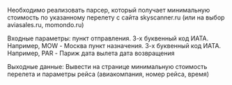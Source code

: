 Необходимо реализовать парсер, который получает минимальную стоимость по указанному перелету с сайта skyscanner.ru (или на выбор aviasales.ru, momondo.ru)


Входные параметры:
пункт отправления. 3-х буквенный код ИАТА. Например, MOW - Москва
пункт назначения. 3-х буквенный код ИАТА. Например, PAR - Париж
дата вылета
дата возвращения


Выходные данные:
Вывести на странице минимальную стоимость перелета и параметры рейса (авиакомпания, номер рейса, время)
